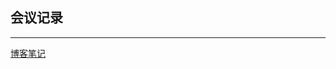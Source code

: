 ## 会议记录
-----------------------------------------
[博客笔记](https://yongtaoge.github.io/2018/05/24/FG%E4%BC%9A%E8%AE%AE%E8%AE%B0%E5%BD%95/)

